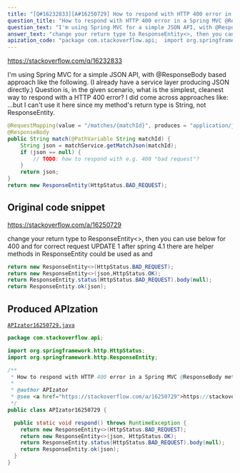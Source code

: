 ```yaml
---
title: "[Q#16232833][A#16250729] How to respond with HTTP 400 error in a Spring MVC @ResponseBody method returning String?"
question_title: "How to respond with HTTP 400 error in a Spring MVC @ResponseBody method returning String?"
question_text: "I'm using Spring MVC for a simple JSON API, with @ResponseBody based approach like the following. (I already have a service layer producing JSON directly.) Question is, in the given scenario, what is the simplest, cleanest way to respond with a HTTP 400 error? I did come across approaches like: ...but I can't use it here since my method's return type is String, not ResponseEntity."
answer_text: "change your return type to ResponseEntity<>, then you can use below for 400 and for correct request UPDATE 1 after spring 4.1 there are helper methods in ResponseEntity could be used as and"
apization_code: "package com.stackoverflow.api;  import org.springframework.http.HttpStatus; import org.springframework.http.ResponseEntity;  /**  * How to respond with HTTP 400 error in a Spring MVC @ResponseBody method returning String?  *  * @author APIzator  * @see <a href=\"https://stackoverflow.com/a/16250729\">https://stackoverflow.com/a/16250729</a>  */ public class APIzator16250729 {    public static void respond() throws RuntimeException {     return new ResponseEntity<>(HttpStatus.BAD_REQUEST);     return new ResponseEntity<>(json, HttpStatus.OK);     return ResponseEntity.status(HttpStatus.BAD_REQUEST).body(null);     return ResponseEntity.ok(json);   } }"
---
```


https://stackoverflow.com/q/16232833

I&#x27;m using Spring MVC for a simple JSON API, with @ResponseBody based approach like the following. (I already have a service layer producing JSON directly.)
Question is, in the given scenario, what is the simplest, cleanest way to respond with a HTTP 400 error?
I did come across approaches like:
...but I can&#x27;t use it here since my method&#x27;s return type is String, not ResponseEntity.


```java
@RequestMapping(value = "/matches/{matchId}", produces = "application/json")
@ResponseBody
public String match(@PathVariable String matchId) {
    String json = matchService.getMatchJson(matchId);
    if (json == null) {
        // TODO: how to respond with e.g. 400 "bad request"?
    }
    return json;
}
return new ResponseEntity(HttpStatus.BAD_REQUEST);
```


## Original code snippet

https://stackoverflow.com/a/16250729

change your return type to ResponseEntity&lt;&gt;, then you can use below for 400
and for correct request
UPDATE 1
after spring 4.1 there are helper methods in ResponseEntity could be used as
and

```java
return new ResponseEntity<>(HttpStatus.BAD_REQUEST);
return new ResponseEntity<>(json,HttpStatus.OK);
return ResponseEntity.status(HttpStatus.BAD_REQUEST).body(null);
return ResponseEntity.ok(json);
```

## Produced APIzation

[`APIzator16250729.java`](https://github.com/pasqualesalza/apization-temp-data/raw/master/apizations/java/APIzator16250729.java)

```java
package com.stackoverflow.api;

import org.springframework.http.HttpStatus;
import org.springframework.http.ResponseEntity;

/**
 * How to respond with HTTP 400 error in a Spring MVC @ResponseBody method returning String?
 *
 * @author APIzator
 * @see <a href="https://stackoverflow.com/a/16250729">https://stackoverflow.com/a/16250729</a>
 */
public class APIzator16250729 {

  public static void respond() throws RuntimeException {
    return new ResponseEntity<>(HttpStatus.BAD_REQUEST);
    return new ResponseEntity<>(json, HttpStatus.OK);
    return ResponseEntity.status(HttpStatus.BAD_REQUEST).body(null);
    return ResponseEntity.ok(json);
  }
}

```